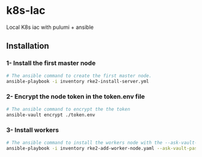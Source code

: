 # k8s-Iac
Local K8s iac with pulumi + ansible



## Installation

### 1- Install the first master node

```bash
# The ansible command to create the first master node.
ansible-playbook -i inventory rke2-install-server.yml
```

### 2- Encrypt the node token in the token.env file

```bash
# The ansible command to encrypt the the token
ansible-vault encrypt ./token.env
```

### 3- Install workers

```bash
# The ansible command to install the workers node with the --ask-vault-pass for decrypt token.env file.
ansible-playbook -i inventory rke2-add-worker-node.yaml --ask-vault-pass
```
